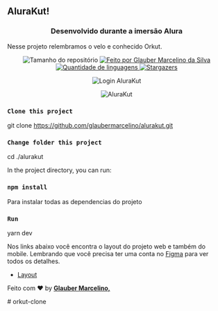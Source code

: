## AluraKut!

<h3 align="center">Desenvolvido durante a imersão Alura</h3>
<p>Nesse projeto relembramos o velo e conhecido Orkut.</p>

<p align="center">
  <img alt="Tamanho do repositório" src="https://img.shields.io/github/repo-size/glaubermarcelino/alurakut">
  
  <a href="https://www.instagram.com/mrglauber/">
	   <img alt="Feito por Glauber Marcelino da Silva" src="https://img.shields.io/badge/made%20by-Glauber%20Marcelino-%2304D361">
  </a>
  
  <a href="https://github.com/glaubermarcelino/ficaligado/search?l=typescript">
    <img alt="Quantidade de linguagens" src="https://img.shields.io/github/languages/count/glaubermarcelino/alurakut">
  </a>
  
  <a href="https://github.com/glaubermarcelino/ficaligado/stargazers">
    <img alt="Stargazers" src="https://img.shields.io/github/stars/glaubermarcelino/alurakut">
  </a>
</p>
<p align="center"> 
  <img src="https://github.com/glaubermarcelino/alurakut/blob/main/screens/login.png?raw=true" alt="Login AluraKut" /> 
</p>
<p align="center"> 
  <img src="https://github.com/glaubermarcelino/alurakut/blob/main/screens/alurakut.png?raw=true" alt="AluraKut" /> 
</p>


### `Clone this project`
git clone https://github.com/glaubermarcelino/alurakut.git

### `Change folder this project`
cd ./alurakut

In the project directory, you can run:

### `npm install`

Para instalar todas as dependencias do projeto

### `Run`
yarn dev

Nos links abaixo você encontra o layout do projeto web e também do mobile. Lembrando que você precisa ter uma conta no [Figma](http://figma.com/) para ver todos os detalhes.

- [Layout](https://www.figma.com/file/xHF0n0qxiE2rqjqAILiBUB/Alurakut?node-id=58%3A0)

Feito com ♥ by <strong><a href="https://www.linkedin.com/in/gtstecnologia/">Glauber Marcelino, </a></strong>

#   o r k u t - c l o n e  
 